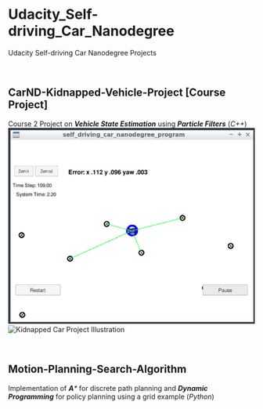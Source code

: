 # Udacity_Self-driving_Car_Nanodegree
Udacity Self-driving Car Nanodegree Projects 

</br> <!--blank line-->

## CarND-Kidnapped-Vehicle-Project [Course Project]
Course 2 Project on _**Vehicle State Estimation**_ using _**Particle Filters**_ (_C++_)
![Alt text](/CarND-Kidnapped-Vehicle-Project/Kidnapped-car-project-illustration.png?raw=true "Kidnapped Car Project Illustration")
![Kidnapped Car Project Illustration](https://github.com/bolin01/Udacity_Self-driving_Car_Nanodegree/CarND-Kidnapped-Vehicle-Project/Kidnapped-car-project-illustration.png)

</br> <!--blank line-->

## Motion-Planning-Search-Algorithm 
Implementation of _**A***_ for discrete path planning and _**Dynamic Programming**_ for policy planning using a grid example (_Python_)

